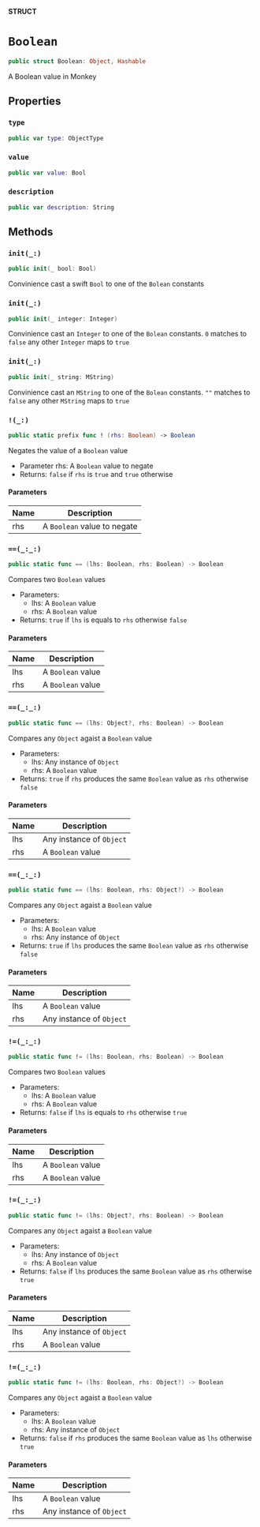 **STRUCT**

# `Boolean`

```swift
public struct Boolean: Object, Hashable
```

A Boolean value in Monkey

## Properties
### `type`

```swift
public var type: ObjectType
```

### `value`

```swift
public var value: Bool
```

### `description`

```swift
public var description: String
```

## Methods
### `init(_:)`

```swift
public init(_ bool: Bool)
```

Convinience cast a swift `Bool` to one of the
`Bolean` constants

### `init(_:)`

```swift
public init(_ integer: Integer)
```

Convinience cast an `Integer` to one of the
`Bolean` constants. `0` matches to `false`
any other `Integer` maps to `true`

### `init(_:)`

```swift
public init(_ string: MString)
```

Convinience cast an `MString` to one of the
`Bolean` constants. `""` matches to `false`
any other `MString` maps to `true`

### `!(_:)`

```swift
public static prefix func ! (rhs: Boolean) -> Boolean
```

Negates the value of a `Boolean` value
- Parameter rhs: A `Boolean` value to negate
- Returns: `false` if `rhs` is `true` and `true` otherwise

#### Parameters

| Name | Description |
| ---- | ----------- |
| rhs | A `Boolean` value to negate |

### `==(_:_:)`

```swift
public static func == (lhs: Boolean, rhs: Boolean) -> Boolean
```

Compares two `Boolean` values

- Parameters:
  - lhs: A `Boolean` value
  - rhs: A `Boolean` value
- Returns: `true` if `lhs` is equals to `rhs` otherwise `false`

#### Parameters

| Name | Description |
| ---- | ----------- |
| lhs | A `Boolean` value |
| rhs | A `Boolean` value |

### `==(_:_:)`

```swift
public static func == (lhs: Object?, rhs: Boolean) -> Boolean
```

Compares any `Object` agaist a `Boolean` value

- Parameters:
  - lhs: Any instance of `Object`
  - rhs: A `Boolean` value
- Returns: `true` if `rhs` produces the same `Boolean` value as `rhs` otherwise `false`

#### Parameters

| Name | Description |
| ---- | ----------- |
| lhs | Any instance of `Object` |
| rhs | A `Boolean` value |

### `==(_:_:)`

```swift
public static func == (lhs: Boolean, rhs: Object?) -> Boolean
```

Compares any `Object` agaist a `Boolean` value

- Parameters:
  - lhs: A `Boolean` value
  - rhs: Any instance of `Object`
- Returns: `true` if `lhs` produces the same `Boolean` value as `rhs` otherwise `false`

#### Parameters

| Name | Description |
| ---- | ----------- |
| lhs | A `Boolean` value |
| rhs | Any instance of `Object` |

### `!=(_:_:)`

```swift
public static func != (lhs: Boolean, rhs: Boolean) -> Boolean
```

Compares two `Boolean` values

- Parameters:
  - lhs: A `Boolean` value
  - rhs: A `Boolean` value
- Returns: `false` if `lhs` is equals to `rhs` otherwise `true`

#### Parameters

| Name | Description |
| ---- | ----------- |
| lhs | A `Boolean` value |
| rhs | A `Boolean` value |

### `!=(_:_:)`

```swift
public static func != (lhs: Object?, rhs: Boolean) -> Boolean
```

Compares any `Object` agaist a `Boolean` value

- Parameters:
  - lhs: Any instance of `Object`
  - rhs: A `Boolean` value
- Returns: `false` if `lhs` produces the same `Boolean` value as `rhs` otherwise `true`

#### Parameters

| Name | Description |
| ---- | ----------- |
| lhs | Any instance of `Object` |
| rhs | A `Boolean` value |

### `!=(_:_:)`

```swift
public static func != (lhs: Boolean, rhs: Object?) -> Boolean
```

Compares any `Object` agaist a `Boolean` value

- Parameters:
  - lhs: A `Boolean` value
  - rhs: Any instance of `Object`
- Returns: `false` if `rhs` produces the same `Boolean` value as `lhs` otherwise `true`

#### Parameters

| Name | Description |
| ---- | ----------- |
| lhs | A `Boolean` value |
| rhs | Any instance of `Object` |